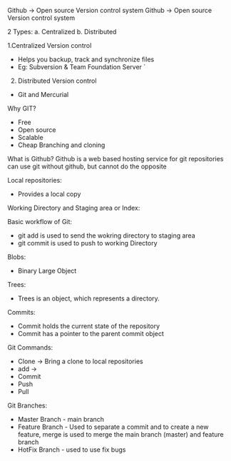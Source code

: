 Github -> Open source Version control system
Github -> Open source Version control system

2 Types:
a. Centralized
b. Distributed


1.Centralized Version control
- Helps you backup, track and synchronize files
- Eg: Subversion & Team Foundation Server
`
2. Distributed Version control
- Git and Mercurial

Why GIT?
- Free
- Open source
- Scalable
- Cheap Branching and cloning

What is Github?
Github is a web based hosting service for git repositories
can use git without github, but cannot do the opposite

Local repositories:
- Provides a local copy

Working Directory and Staging area or Index:

Basic workflow of Git:
- git add is used to send the wokring directory to staging area
- git commit is used to push to working Directory

Blobs:
- Binary Large Object

Trees:
- Trees is an object, which represents a directory.

Commits:
- Commit holds the current state of the repository
- Commit has a pointer to the parent commit object

Git Commands:
- Clone -> Bring a clone to local repositories
- add ->
- Commit
- Push
- Pull

Git Branches:
- Master Branch - main branch
- Feature Branch - Used to separate a commit and to create a new feature, merge is used to merge the main branch (master) and feature branch
- HotFix Branch - used to use fix bugs

